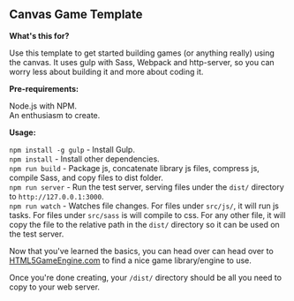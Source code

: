 ## Canvas Game Template

__What's this for?__

Use this template to get started building games (or anything really) using
the canvas. It uses gulp with Sass, Webpack and http-server, so you can
worry less about building it and more about coding it.

__Pre-requirements:__  

Node.js with NPM.  
An enthusiasm to create.

__Usage:__

`npm install -g gulp` - Install Gulp.  
`npm install` - Install other dependencies.  
`npm run build` - Package js, concatenate library js files, compress js,
compile Sass, and copy files to dist folder.  
`npm run server` - Run the test server, serving files under the `dist/`
directory to `http://127.0.0.1:3000`.  
`npm run watch` - Watches file changes. For files under `src/js/`, it will
run js tasks. For files under `src/sass` is will compile to css. For any
other file, it will copy the file to the relative path in the `dist/` directory
so it can be used on the test server.

Now that you've learned the basics, you can head over can head over to
[HTML5GameEngine.com](https://html5gameengine.com/) to find a nice game
library/engine to use.

Once you're done creating, your `/dist/` directory should be all you need
to copy to your web server.
